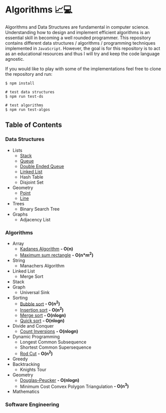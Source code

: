 # Algorithms 📈💻
Algorithms and Data Structures are fundamental in computer science. Understanding how to design and implement efficient algorithms is an essential skill in becoming a well rounded programmer. This repository contains different data structures / algorithms / programming techniques implemented in `JavaScript`. However, the goal is for this repository is to act as an educational resources and thus I will try and keep the code language agnostic.

If you would like to play with some of the implementations feel free to clone the repository and run: 
```
$ npm install
``` 
```
# test data structures
$ npm run test-ds 

# test algorithms
$ npm run test-algos
``` 

## Table of Contents

### Data Structures
  - Lists 
    - [Stack](/data-structures/stack.js)
    - [Queue](/data-structures/queue.js)
    - [Double Ended Queue](/data-structures/double-ended-queue.js)
    - [Linked List](/data-structures/linked-list.js)
    - Hash Table
    - Disjoint Set
  - Geometry
    - [Point](/data-structures/point.js)
    - [Line](/data-structures/line.js)
  - Trees
    - Binary Search Tree
  - Graphs
    - Adjacency List

### Algorithms  
  - Array 
    - [Kadanes Algorithm](/algorithms/array/kadanes.js) **- O(n)**
    - [Maximum sum rectangle](/algorithms/array/maximum-sum-rectangle.js) **- O(n*m<sup>2</sup>)**
  - String
    - Manachers Algorithm
  - Linked List
    - Merge Sort
  - Stack 
  - Graph
    - Universal Sink
  - Sorting
    - [Bubble sort](/algorithms/sorting/bubble.js) **- O(n<sup>2</sup>)**
    - [Insertion sort](/algorithms/sorting/insertion.js) **- O(n<sup>2</sup>)**
    - [Merge sort](/algorithms/sorting/merge.js) **- O(nlogn)**
    - [Quick sort](/algorithms/sorting/quick.js) **- O(nlogn)**
  - Divide and Conquer
    - [Count Inversions](/algorithms/divide-and-conquer/count-inversions.js) **- O(nlogn)**
  - Dynamic Programming
    - Longest Common Subsequence
    - Shortest Common Supersequence
    - [Rod Cut](/algorithms/dynamic-programming/rod-cut.js) **- O(n<sup>2</sup>)**
  - Greedy
  - Backtracking
    - Knights Tour
  - Geometry
    - [Douglas–Peucker](/algorithms/geometry/douglas-peucker.js) **- O(nlogn)**
    - Minimum Cost Convex Polygon Triangulation **- O(n<sup>3</sup>)**
  - Mathematics

### Software Engineering 
